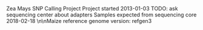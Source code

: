 Zea Mays SNP Calling Project
Project started 2013-01-03
TODO: ask sequencing center about adapters
Samples expected from sequencing core 2018-02-18
\n\nMaize reference genome version: refgen3
